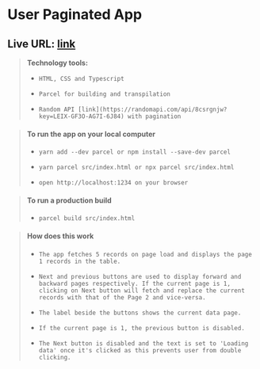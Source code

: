 # User Paginated App

## Live URL: [link](https://timely-mandazi-9663f1.netlify.app/)

> **Technology tools:**
>
> -     HTML, CSS and Typescript
> -     Parcel for building and transpilation
> -     Random API [link](https://randomapi.com/api/8csrgnjw?key=LEIX-GF3O-AG7I-6J84) with pagination

> #### To run the app on your local computer
>
> -     yarn add --dev parcel or npm install --save-dev parcel
> -     yarn parcel src/index.html or npx parcel src/index.html
> -     open http://localhost:1234 on your browser

> #### To run a production build
>
> -     parcel build src/index.html

> #### How does this work
>
> -     The app fetches 5 records on page load and displays the page 1 records in the table.
> -     Next and previous buttons are used to display forward and backward pages respectively. If the current page is 1, clicking on Next button will fetch and replace the current records with that of the Page 2 and vice-versa.
> -     The label beside the buttons shows the current data page.
> -     If the current page is 1, the previous button is disabled.
> -     The Next button is disabled and the text is set to 'Loading data' once it's clicked as this prevents user from double clicking.
